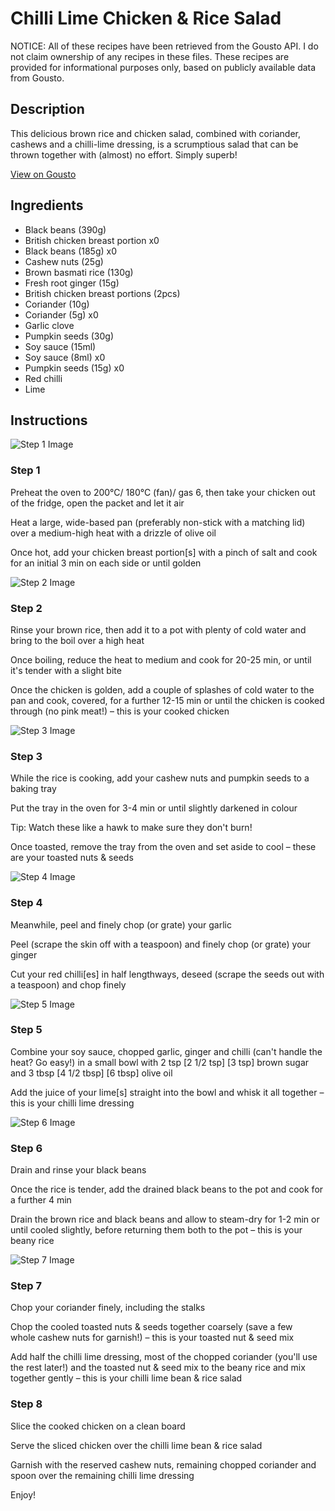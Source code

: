 # Chilli Lime Chicken & Rice Salad

NOTICE: All of these recipes have been retrieved from the Gousto API. I do not claim ownership of any recipes in these files. These recipes are provided for informational purposes only, based on publicly available data from Gousto.

## Description

This delicious brown rice and chicken salad, combined with coriander, cashews and a chilli-lime dressing, is a scrumptious salad that can be thrown together with (almost) no effort. Simply superb! 

[View on Gousto](https://www.gousto.co.uk/recipes/cookbook/chilli-lime-chicken-rice-salad)

## Ingredients

- Black beans (390g)
- British chicken breast portion x0
- Black beans (185g) x0
- Cashew nuts (25g)
- Brown basmati rice (130g)
- Fresh root ginger (15g)
- British chicken breast portions (2pcs)
- Coriander (10g)
- Coriander (5g) x0
- Garlic clove
- Pumpkin seeds (30g)
- Soy sauce (15ml)
- Soy sauce (8ml) x0
- Pumpkin seeds (15g) x0
- Red chilli
- Lime

## Instructions

![Step 1 Image](https://production-media.gousto.co.uk/cms/recipe-step-image/Step-1-1688727124603-x200.jpg)

### Step 1

Preheat the oven to 200°C/ 180°C (fan)/ gas 6, then take your chicken out of the fridge, open the packet and let it air

Heat a large, wide-based pan (preferably non-stick with a matching lid) over a medium-high heat with a drizzle of olive oil

Once hot, add your chicken breast portion[s] with a pinch of salt and cook for an initial 3 min on each side or until golden

![Step 2 Image](https://production-media.gousto.co.uk/cms/recipe-step-image/Step-2-1688727128061-x200.jpg)

### Step 2

Rinse your brown rice, then add it to a pot with plenty of cold water and bring to the boil over a high heat

Once boiling, reduce the heat to medium and cook for 20-25 min, or until it's tender with a slight bite

Once the chicken is golden, add a couple of splashes of cold water to the pan and cook, covered, for a further 12-15 min or until the chicken is cooked through (no pink meat!) – this is your cooked chicken

![Step 3 Image](https://production-media.gousto.co.uk/cms/recipe-step-image/Step-3-1688727131563-x200.jpg)

### Step 3

While the rice is cooking, add your cashew nuts and pumpkin seeds to a baking tray

Put the tray in the oven for 3-4 min or until slightly darkened in colour

Tip: Watch these like a hawk to make sure they don't burn!

Once toasted, remove the tray from the oven and set aside to cool – these are your toasted nuts & seeds

![Step 4 Image](https://production-media.gousto.co.uk/cms/recipe-step-image/Step-4-1688727134418-x200.jpg)

### Step 4

Meanwhile, peel and finely chop (or grate) your garlic

Peel (scrape the skin off with a teaspoon) and finely chop (or grate) your ginger

Cut your red chilli[es]<span class="text-danger"> </span>in half lengthways, deseed (scrape the seeds out with a teaspoon) and chop finely

![Step 5 Image](https://production-media.gousto.co.uk/cms/recipe-step-image/Step-5-1688727137081-x200.jpg)

### Step 5

Combine your soy sauce, chopped garlic, ginger and chilli (can't handle the heat? Go easy!) in a small bowl with 2 tsp <span class="text-purple">[2 1/2 tsp]</span> <span class="text-danger">[3 tsp]</span> brown sugar and 3 tbsp <span class="text-purple">[4 1/2 tbsp]</span> <span class="text-danger">[6 tbsp] </span>olive oil

Add the juice of your lime[s]<span class="text-danger"> </span>straight into the bowl and whisk it all together – this is your chilli lime dressing

![Step 6 Image](https://production-media.gousto.co.uk/cms/recipe-step-image/Step-6-1688727140421-x200.jpg)

### Step 6

Drain and rinse your black beans

Once the rice is tender, add the drained black beans to the pot and cook for a further 4 min

Drain the brown rice and black beans and allow to steam-dry for 1-2 min or until cooled slightly, before returning them both to the pot – this is your beany rice

![Step 7 Image](https://production-media.gousto.co.uk/cms/recipe-step-image/Step-7-1688727143632-x200.jpg)

### Step 7

Chop your coriander finely, including the stalks

Chop the cooled toasted nuts & seeds together coarsely (save a few whole cashew nuts for garnish!) – this is your toasted nut & seed mix

Add half the chilli lime dressing, most of the chopped coriander (you'll use the rest later!) and the toasted nut & seed mix to the beany rice and mix together gently – this is your chilli lime bean & rice salad

### Step 8

Slice the cooked chicken on a clean board

Serve the sliced chicken over the chilli lime bean & rice salad

Garnish with the reserved cashew nuts, remaining chopped coriander and spoon over the remaining chilli lime dressing

Enjoy!


